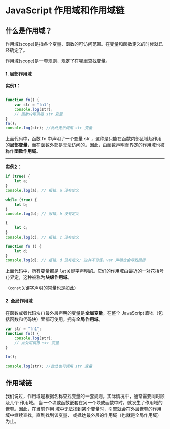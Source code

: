 # JavaScript 作用域和作用域链



## 什么是作用域？

作用域(scope)是指各个变量、函数的可访问范围。在变量和函数定义的时候就已经确定了。

作用域(scope)是一套规则，规定了在哪里查找变量。

#### 1. 局部作用域

**实例1：**

```javascript

function fn() {
    var str = "fn1";
    console.log(str);
    // 函数内可调用 str 变量
}
fn();
console.log(str); //此处无法调用 str 变量
```

上面代码中，函数 fn 中声明了一个变量 str ，这种是只能在函数内部区域起作用的**局部变量**，而在函数外部是无法访问的。因此，由函数声明而界定的作用域也被称作**函数作用域**。

------

**实例2：**

```javascript
if (true) {
    let a;
}
console.log(a); // 报错，a 没有定义

while (true) {
    let b;
}
console.log(b); // 报错，b 没有定义

{
    let c;
}
console.log(c); // 报错，c 没有定义

function fn () {
    let d;
}
console.log(d); // 报错，d 没有定义; 这并不奇怪，var 声明也会导致报错
```

上面代码中，所有变量都是 `let`关键字声明的。它们的作用域由最近的一对花括号`{}`界定，这种被称为**块级作用域**。

（`const`关键字声明的常量也是如此）

#### 2. 全局作用域

在函数或者代码块`{}`最外层声明的变量是**全局变量**，在整个 JavaScript 脚本（包括函数和代码块）里都可使用，拥有**全局作用域**。

```javascript
var str = "fn1";
function fn() {
    console.log(str);
    // 此处可调用 str 变量
}

fn();

console.log(str); //此处也可调用 str 变量
```



## 作用域链

我们说过，作用域是根据名称查找变量的一套规则。实际情况中，通常需要同时顾及几个 作用域。
当一个块或函数嵌套在另一个块或函数中时，就发生了作用域的嵌套。因此，在当前作用 域中无法找到某个变量时，引擎就会在外层嵌套的作用域中继续查找，直到找到该变量， 或抵达最外层的作用域（也就是全局作用域）为止。


